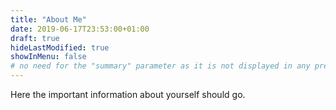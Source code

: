 ```yaml
---
title: "About Me"
date: 2019-06-17T23:53:00+01:00
draft: true
hideLastModified: true
showInMenu: false
# no need for the "summary" parameter as it is not displayed in any previews
---
```


Here the important information about yourself should go.

